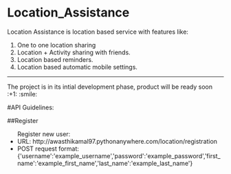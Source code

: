 # Location_Assistance

Location Assistance is location based service with features like:

1. One to one location sharing
2. Location + Activity sharing with friends.
3. Location based reminders.
4. Location based automatic mobile settings.

<hr>
The project is in its intial development phase, product will be ready soon :+1: :smile:

#API Guidelines:

##Register 
<ul>Register new user:
<li> URL: http://awasthikamal97.pythonanywhere.com/location/registration </li>
<li> POST request format: <br>
{'username':'example_username','password':'example_password','first_name':'example_first_name','last_name':'example_last_name'}</li>
